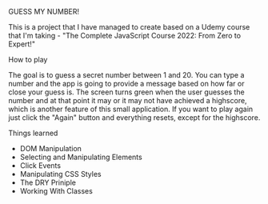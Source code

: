    GUESS MY NUMBER!

   This is a project that I have managed to create based on a Udemy course that I'm taking - "The Complete JavaScript Course 2022: From Zero to Expert!"

   How to play

The goal is to guess a secret number between 1 and 20. You can type a number and the app is going to provide a message based on how far or close your guess is. The screen turns green when the user guesses the number and at that point it may or it may not have achieved a highscore, which is another feature of this small application. If you want to play again just click the "Again" button and everything resets, except for the highscore.

   Things learned
    
- DOM Manipulation
- Selecting and Manipulating Elements
- Click Events
- Manipulating CSS Styles
- The DRY Priniple
- Working With Classes
